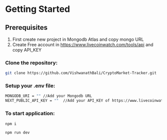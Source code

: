 

# Getting Started

## Prerequisites

1) First create new project in Mongodb Atlas and copy mongo URL
2) Create Free account in https://www.livecoinwatch.com/tools/api and copy API_KEY

### Clone the repository:

```bash
git clone https://github.com/VishwanathBali/CryptoMarket-Tracker.git
```

### Setup your .env file:

```bash
MONGODB_URI = "" //Add your Mongodb URL
NEXT_PUBLIC_API_KEY = ""  //Add your API_KEY of https://www.livecoinwatch.com
```

### To start application:

```bash
npm i

npm run dev
```